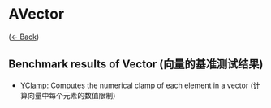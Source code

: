 # AVector
([← Back](../README.md))

## Benchmark results of Vector (向量的基准测试结果)

- [YClamp](YClamp.md): Computes the numerical clamp of each element in a vector (计算向量中每个元素的数值限制)
